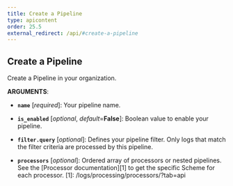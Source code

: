 ```yaml
---
title: Create a Pipeline
type: apicontent
order: 25.5
external_redirect: /api/#create-a-pipeline
---
```


## Create a Pipeline

Create a Pipeline in your organization.

**ARGUMENTS**:

* **`name`** [*required*]:
    Your pipeline name.

* **`is_enabled`** [*optional*, *default*=**False**]:
    Boolean value to enable your pipeline.

* **`filter.query`** [*optional*]: Defines your pipeline filter. Only logs that match the filter criteria are processed by this pipeline.

* **`processors`** [*optional*]: Ordered array of processors or nested pipelines. See the [Processor documentation][1] to get the specific Scheme for each processor.
[1]: /logs/processing/processors/?tab=api
